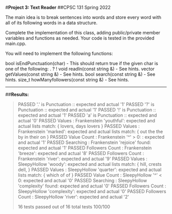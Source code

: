 #**Project 3: Text Reader**
##CPSC 131 Spring 2022

The main idea is to break sentences into words and store every word with all of its following words in a data structure.

Complete the implementation of this class, adding public/private member variables and functions as needed. Your code is tested in the provided main.cpp.

You will need to implement the following functions:

bool isEndPunctuation(char) - This should return true if the given char is one of the following: . ? !
void readIn(const string &) - See hints.
vector<string> getValues(const string &) - See hints.
bool search(const string &) - See hints.
size_t howManyfollowers(const string &) - See hints.

--- 

##**Results:** 

>PASSED '.' is Punctuation :: expected and actual '1'
>PASSED '?' is Punctuation :: expected and actual '1'
>PASSED '!' is Punctuation :: expected and actual '1'
>PASSED 'a' is Punctuation :: expected and actual '0'
>PASSED Values : Frankenstein 'youthful': expected and actual lists match: { lovers, days lovers }
>PASSED Values : Frankenstein 'marked': expected and actual lists match: { out the the by in their on }
>PASSED Value Count : Frankenstein '^' > 0: : expected and actual '1'
>PASSED Searching : Frankenstein 'rejoice' found: expected and actual '1'
>PASSED Followers Count : Frankenstein 'breeze': expected and actual '8'
>PASSED Followers Count : Frankenstein 'river': expected and actual '9'
>PASSED Values : SleepyHollow 'woody': expected and actual lists match: { hill, crests dell, }
>PASSED Values : SleepyHollow 'quarter': expected and actual lists match: { which of of }
>PASSED Value Count : SleepyHollow '^' < 0: expected and actual '0'
>PASSED Searching : SleepyHollow 'complexity' found: expected and actual '0'
>PASSED Followers Count : SleepyHollow 'complexity': expected and actual '0'
>PASSED Followers Count : SleepyHollow 'river': expected and actual '2'
>
>16 tests passed out of 16 total tests
>100/100